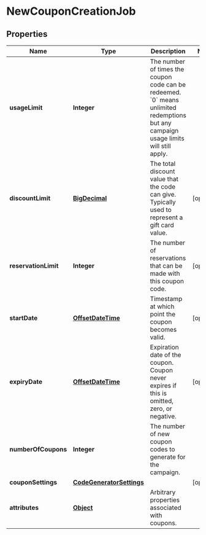 

# NewCouponCreationJob


## Properties

Name | Type | Description | Notes
------------ | ------------- | ------------- | -------------
**usageLimit** | **Integer** | The number of times the coupon code can be redeemed. &#x60;0&#x60; means unlimited redemptions but any campaign usage limits will still apply.  | 
**discountLimit** | [**BigDecimal**](BigDecimal.md) | The total discount value that the code can give. Typically used to represent a gift card value.  |  [optional]
**reservationLimit** | **Integer** | The number of reservations that can be made with this coupon code.  |  [optional]
**startDate** | [**OffsetDateTime**](OffsetDateTime.md) | Timestamp at which point the coupon becomes valid. |  [optional]
**expiryDate** | [**OffsetDateTime**](OffsetDateTime.md) | Expiration date of the coupon. Coupon never expires if this is omitted, zero, or negative. |  [optional]
**numberOfCoupons** | **Integer** | The number of new coupon codes to generate for the campaign. | 
**couponSettings** | [**CodeGeneratorSettings**](CodeGeneratorSettings.md) |  |  [optional]
**attributes** | [**Object**](.md) | Arbitrary properties associated with coupons. | 



